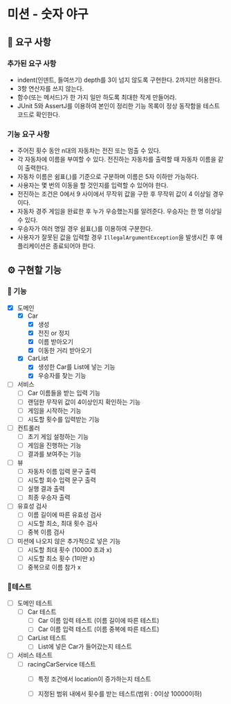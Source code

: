 
# 미션 - 숫자 야구
## 🎯 요구 사항
### 추가된 요구 사항
- indent(인덴트, 들여쓰기) depth를 3이 넘지 않도록 구현한다. 2까지만 허용한다.
- 3항 연산자를 쓰지 않는다.
- 함수(또는 메서드)가 한 가지 일만 하도록 최대한 작게 만들어라.
- JUnit 5와 AssertJ를 이용하여 본인이 정리한 기능 목록이 정상 동작함을 테스트 코드로 확인한다.

### 기능 요구 사항
- 주어진 횟수 동안 n대의 자동차는 전진 또는 멈출 수 있다.
- 각 자동차에 이름을 부여할 수 있다. 전진하는 자동차를 출력할 때 자동차 이름을 같이 출력한다.
- 자동차 이름은 쉼표(,)를 기준으로 구분하며 이름은 5자 이하만 가능하다.
- 사용자는 몇 번의 이동을 할 것인지를 입력할 수 있어야 한다.
- 전진하는 조건은 0에서 9 사이에서 무작위 값을 구한 후 무작위 값이 4 이상일 경우이다.
- 자동차 경주 게임을 완료한 후 누가 우승했는지를 알려준다. 우승자는 한 명 이상일 수 있다.
- 우승자가 여러 명일 경우 쉼표(,)를 이용하여 구분한다.
- 사용자가 잘못된 값을 입력할 경우 `IllegalArgumentException`을 발생시킨 후 애플리케이션은 종료되어야 한다.


## ⚙ 구현할 기능

### 🚀 기능
- [x] 도메인
  - [x] Car
    - [x] 생성
    - [x] 전진 or 정지
    - [x] 이름 받아오기
    - [x] 이동한 거리 받아오기
  - [x] CarList
    - [x] 생성한 Car를 List에 넣는 기능
    - [x] 우승자를 찾는 기능
- [ ] 서비스
  - [ ] Car 이름들을 받는 입력 기능
  - [ ] 랜덤한 무작위 값이 4이상인지 확인하는 기능
  - [ ] 게임을 시작하는 기능
  - [ ] 시도할 횟수를 입력받는 기능
- [ ] 컨트롤러
  - [ ] 초기 게임 설정하는 기능
  - [ ] 게임을 진행하는 기능
  - [ ] 결과를 보여주는 기능
- [ ] 뷰
  - [ ] 자동차 이름 입력 문구 출력
  - [ ] 시도할 회수 입력 문구 출력
  - [ ] 실행 결과 출력
  - [ ] 최종 우승자 출력
- [ ] 유효성 검사
  - [ ] 이름 길이에 따른 유효성 검사
  - [ ] 시도할 최소, 최대 횟수 검사
  - [ ] 중복 이름 검사

- [ ] 미션에 나오지 않은 추가적으로 넣은 기능
  - [ ] 시도할 최대 횟수 (10000 초과 x)
  - [ ] 시도할 최소 횟수 (1미만 x)
  - [ ] 중복으로 이름 참가 x

### 🎫테스트
- [ ] 도메인 테스트
  - [ ] Car 테스트
    - [ ] Car 이름 입력 테스트 (이름 길이에 따른 테스트)
    - [ ] Car 이름 입력 테스트 (이름 중복에 따른 테스트)
  - [ ] CarList 테스트
    - [ ] List에 넣은 Car가 들어갔는지 테스트
- [ ] 서비스 테스트
  - [ ] racingCarService 테스트
    - [ ] 특정 조건에서 location이 증가하는지 테스트
    - [ ] 지정된 범위 내에서 횟수를 받는 테스트(범위 : 0이상 10000이하)


